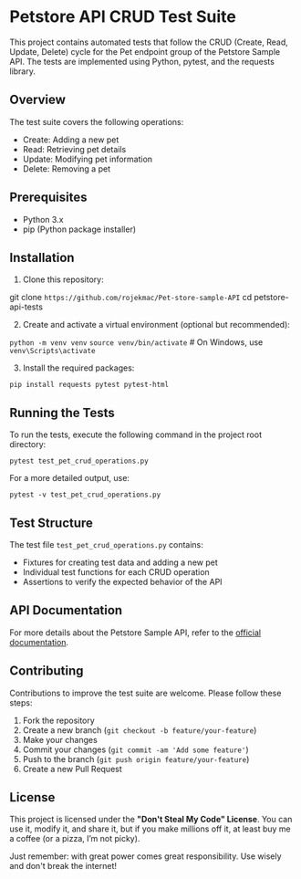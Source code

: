 # Petstore API CRUD Test Suite

This project contains automated tests that follow the CRUD (Create, Read, Update, Delete) cycle for the Pet endpoint group of the Petstore Sample API. The tests are implemented using Python, pytest, and the requests library.

## Overview

The test suite covers the following operations:
- Create: Adding a new pet
- Read: Retrieving pet details
- Update: Modifying pet information
- Delete: Removing a pet

## Prerequisites

- Python 3.x
- pip (Python package installer)

## Installation

1. Clone this repository:

git clone ```https://github.com/rojekmac/Pet-store-sample-API```
cd petstore-api-tests


2. Create and activate a virtual environment (optional but recommended):

```python -m venv venv```
```source venv/bin/activate``` # On Windows, use ```venv\Scripts\activate```


3. Install the required packages:

```pip install requests pytest pytest-html```


## Running the Tests

To run the tests, execute the following command in the project root directory:

```pytest test_pet_crud_operations.py```

For a more detailed output, use:

```pytest -v test_pet_crud_operations.py```


## Test Structure

The test file `test_pet_crud_operations.py` contains:
- Fixtures for creating test data and adding a new pet
- Individual test functions for each CRUD operation
- Assertions to verify the expected behavior of the API

## API Documentation

For more details about the Petstore Sample API, refer to the [official documentation](https://petstoresampleapi.apimatic.dev/).

## Contributing

Contributions to improve the test suite are welcome. Please follow these steps:
1. Fork the repository
2. Create a new branch (`git checkout -b feature/your-feature`)
3. Make your changes
4. Commit your changes (`git commit -am 'Add some feature'`)
5. Push to the branch (`git push origin feature/your-feature`)
6. Create a new Pull Request

## License

This project is licensed under the **"Don't Steal My Code" License**. You can use it, modify it, and share it, but if you make millions off it, at least buy me a coffee (or a pizza, I’m not picky). 

Just remember: with great power comes great responsibility. Use wisely and don't break the internet!
